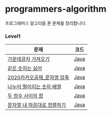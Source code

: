 # programmers-algorithm
프로그래머스 알고리즘 푼 문제를 정리합니다.

### Level1
|문제|코드|
|------|---|
|[가운데글자 가져오기](https://programmers.co.kr/learn/courses/30/lessons/12903)|[Java](https://github.com/oktopman/programmers-algorithm/blob/master/src/me/oktop/level1/GetCenterString.java)|
|[같은 숫자는 싫어](https://programmers.co.kr/learn/courses/30/lessons/12906)|[Java](https://github.com/oktopman/programmers-algorithm/blob/master/src/me/oktop/level1/HateSameNumber.java)|
|[2020카카오공채_문자열 압축](https://programmers.co.kr/learn/courses/30/lessons/60057)|[Java](https://github.com/oktopman/programmers-algorithm/blob/master/src/me/oktop/level1/StringCompression.java)|
|[나누어 떨어지는 숫자 배열](https://programmers.co.kr/learn/courses/30/lessons/12910)|[Java](https://github.com/oktopman/programmers-algorithm/blob/master/src/me/oktop/level1/Divisible.java)|
|[두 정수 사이의 합](https://programmers.co.kr/learn/courses/30/lessons/12912)|[Java](https://github.com/oktopman/programmers-algorithm/blob/master/src/me/oktop/level1/NumberSum.java)|
|[문자열 내 마음대로 정렬하기](https://programmers.co.kr/learn/courses/30/lessons/12915)|[Java](https://github.com/oktopman/programmers-algorithm/blob/master/src/me/oktop/level1/StringSort.java)|

